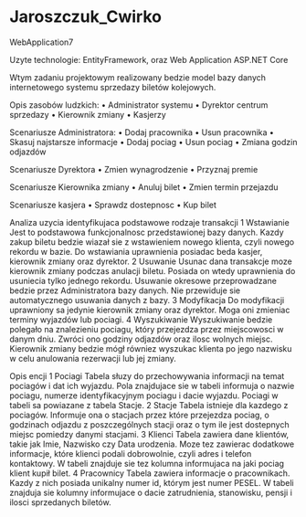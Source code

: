 # Jaroszczuk_Cwirko

WebApplication7

Uzyte technologie: EntityFramework, oraz Web Application ASP.NET Core

Wtym zadaniu projektowym realizowany bedzie model bazy danych internetowego systemu sprzedazy
biletów kolejowych.

Opis zasobów ludzkich:
• Administrator systemu
• Dyrektor centrum sprzedazy
• Kierownik zmiany
• Kasjerzy

Scenariusze Administratora:
• Dodaj pracownika
• Usun pracownika
• Skasuj najstarsze informacje
• Dodaj pociag
• Usun pociag
• Zmiana godzin odjazdów

Scenariusze Dyrektora
• Zmien wynagrodzenie
• Przyznaj premie

Scenariusze Kierownika zmiany
• Anuluj bilet
• Zmien termin przejazdu

Scenariusze kasjera
• Sprawdz dostepnosc
• Kup bilet

Analiza uzycia identyfikujaca podstawowe rodzaje transakcji
1 Wstawianie
Jest to podstawowa funkcjonalnosc przedstawionej bazy danych. Kazdy zakup biletu bedzie wiazał
sie z wstawieniem nowego klienta, czyli nowego rekordu w bazie. Do wstawiania uprawnienia posiadac
beda kasjer, kierownik zmiany oraz dyrektor.
2 Usuwanie
Usunac dana transakcje moze kierownik zmiany podczas anulacji biletu. Posiada on wtedy uprawnienia
do usuniecia tylko jednego rekordu. Usuwanie okresowe przeprowadzane bedzie przez Administratora
bazy danych. Nie przewiduje sie automatycznego usuwania danych z bazy.
3 Modyfikacja
Do modyfikacji uprawniony sa jedynie kierownik zmiany oraz dyrektor. Moga oni zmieniac terminy
wyjazdów lub pociagi.
4 Wyszukiwanie
Wyszukiwanie bedzie polegało na znalezieniu pociagu, który przejezdza przez miejscowosci w danym
dniu. Zwróci ono godziny odjazdów oraz ilosc wolnych miejsc. Kierownik zmiany bedzie mógł równiez
wyszukac klienta po jego nazwisku w celu anulowania rezerwacji lub jej zmiany.


Opis encji
1 Pociagi
Tabela słuzy do przechowywania informacji na temat pociagów i dat ich wyjazdu. Pola znajdujace
sie w tabeli informuja o nazwie pociagu, numerze identyfikacyjnym pociagu i dacie wyjazdu. Pociagi w
tabeli sa powiazane z tabela Stacje.
2 Stacje
Tabela istnieje dla kazdego z pociagów. Informuje ona o stacjach przez które przejezdza pociag,
o godzinach odjazdu z poszczególnych stacji oraz o tym ile jest dostepnych miejsc pomiedzy danymi
stacjami.
3 Klienci
Tabela zawiera dane klientów, takie jak Imie, Nazwisko czy Data urodzenia. Moze tez zawierac dodatkowe
informacje, które klienci podali dobrowolnie, czyli adres i telefon kontaktowy. W tabeli znajduje
sie tez kolumna informujaca na jaki pociag klient kupił bilet.
4 Pracownicy
Tabela zawiera informacje o pracownikach. Kazdy z nich posiada unikalny numer id, którym jest
numer PESEL. W tabeli znajduja sie kolumny informujace o dacie zatrudnienia, stanowisku, pensji i
ilosci sprzedanych biletów.



